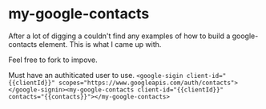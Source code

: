 # my-google-contacts

After a lot of digging a couldn't find any examples of how to build a google-contacts element. This is what I came up with.

Feel free to fork to impove.

Must have an authiticated user to use.
`<google-sigin client-id="{{clientId}}" scopes="https://www.googleapis.com/auth/contacts"></google-signin><my-google-contacts client-id="{{clientId}}" contacts="{{contacts}}"></my-google-contacts>`
